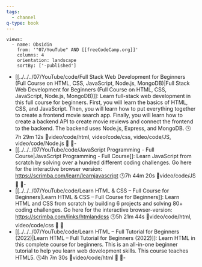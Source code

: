 ```yaml
---
tags:
  - channel
q-type: book
---
```

```page-gallery
views:
  - name: Obsidin
    from: '"07/YouTube" AND [[freeCodeCamp.org]]'
    columns: 4
    orientation: landscape
    sortBy: ['-published']
```
- [[../../../07/YouTube/code/Full Stack Web Development for Beginners (Full Course on HTML, CSS, JavaScript, Node.js, MongoDB)|Full Stack Web Development for Beginners (Full Course on HTML, CSS, JavaScript, Node.js, MongoDB)]]:  Learn full-stack web development in this full course for beginners. First, you will learn the basics of HTML, CSS, and JavaScript. Then, you will learn how to put everything together to create a frontend movie search app. Finally, you will learn how to create a backend API to create movie reviews and connect the frontend to the backend. The backend uses Node.js, Express, and MongoDB. 🕓7h 29m 12s 📍video/code/html, video/code/css, video/code/JS, video/code/Node.js 📝 📌\-
- [[../../../07/YouTube/code/JavaScript Programming - Full Course|JavaScript Programming - Full Course]]:  Learn JavaScript from scratch by solving over a hundred different coding challenges. Go here for the interactive browser version: https://scrimba.com/learn/learnjavascript 🕓7h 44m 20s 📍video/code/JS 📝 📌\-
- [[../../../07/YouTube/code/Learn HTML & CSS – Full Course for Beginners|Learn HTML & CSS – Full Course for Beginners]]:  Learn HTML and CSS from scratch by building 6 projects and solving 80+ coding challenges. Go here for the interactive browser-version: https://scrimba.com/links/htmlandcss 🕓5h 21m 44s 📍video/code/html, video/code/css 📝 📌
- [[../../../07/YouTube/code/Learn HTML – Full Tutorial for Beginners (2022)|Learn HTML – Full Tutorial for Beginners (2022)]]:  Learn HTML in this complete course for beginners. This is an all-in-one beginner tutorial to help you learn web development skills. This course teaches HTML5. 🕓4h 7m 30s 📍video/code/html 📝 📌\-

